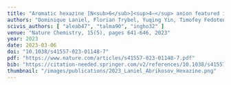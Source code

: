```yaml
---
title: "Aromatic hexazine [N<sub>6</sub>]<sup>4−</sup> anion featured in the complex structure of the high-pressure potassium nitrogen compound K<sub>9</sub>N<sub>56</sub>"
authors: "Dominique Laniel, Florian Trybel, Yuqing Yin, Timofey Fedotenko, Saiana Khandarkhaeva, Andrey Aslandukov, Georgios Aprilis, Alexei I Abrikosov, Talha Bin Masood, Carlotta Giacobbe, Eleanor Lawrence Bright, Konstantin Glazyrin, Michael Hanfland, Jonathan Wright, Ingrid Hotz, Igor A Abrikosov, Leonid Dubrovinsky, and Natalia Dubrovinskaia"
scivis_authors: [ "aleab47", "talma90", "ingho32" ]
venue: "Nature Chemistry, 15(5), pages 641-646, 2023"
year: 2023
date: 2023-03-06
doi: "10.1038/s41557-023-01148-7"
pdf: "https://www.nature.com/articles/s41557-023-01148-7.pdf"
bib: "https://citation-needed.springer.com/v2/references/10.1038/s41557-023-01148-7?format=bibtex&flavour=citation"
thumbnail: "/images/publications/2023_Laniel_Abrikosov_Hexazine.png"
---
```

